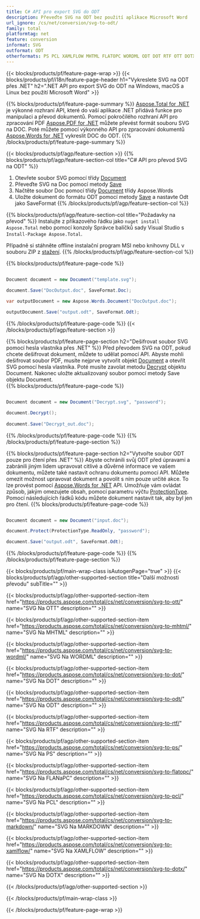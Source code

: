 ```yaml
---
title: C# API pro export SVG do ODT
description: Převeďte SVG na ODT bez použití aplikace Microsoft Word
url_ignore: /cs/net/conversion/svg-to-odt/
family: total
platformtag: net
feature: conversion
informat: SVG
outformat: ODT
otherformats: PS PCL XAMLFLOW MHTML FLATOPC WORDML ODT DOT RTF OTT DOTX DOTM
---
```

{{< blocks/products/pf/feature-page-wrap >}}
{{< blocks/products/pf/i18n/feature-page-header h1="Vykreslete SVG na ODT přes .NET" h2=".NET API pro export SVG do ODT na Windows, macOS a Linux bez použití Microsoft Word" >}}

{{% blocks/products/pf/feature-page-summary %}}
[Aspose.Total for .NET](https://products.aspose.com/total/net/) je výkonné rozhraní API, které do vaší aplikace .NET přidává funkce pro manipulaci a převod dokumentů. Pomocí pokročilého rozhraní API pro zpracování PDF [Aspose.PDF for .NET](https://products.aspose.com/pdf/net/) můžete převést formát souboru SVG na DOC. Poté můžete pomocí výkonného API pro zpracování dokumentů [Aspose.Words for .NET](https://products.aspose.com/words/net/) vykreslit DOC do ODT.
{{% /blocks/products/pf/feature-page-summary  %}}

{{< blocks/products/pf/agp/feature-section >}}
{{% blocks/products/pf/agp/feature-section-col title="C# API pro převod SVG na ODT" %}}
1. Otevřete soubor SVG pomocí třídy [Document](https://reference.aspose.com/pdf/net/aspose.pdf/document)
2. Převeďte SVG na Doc pomocí metody [Save](https://reference.aspose.com/pdf/net/aspose.pdf.document/save/methods/5)
3. Načtěte soubor Doc pomocí třídy [Document](https://reference.aspose.com/words/net/aspose.words/document) třídy Aspose.Words
4. Uložte dokument do formátu ODT pomocí metody [Save](https://reference.aspose.com/words/net/aspose.words.document/save/methods/4) a nastavte Odt jako SaveFormat
{{% /blocks/products/pf/agp/feature-section-col %}}

{{% blocks/products/pf/agp/feature-section-col title="Požadavky na převod" %}}
Instalujte z příkazového řádku jako ```nuget install Aspose.Total``` nebo pomocí konzoly Správce balíčků sady Visual Studio s ```Install-Package Aspose.Total```.

Případně si stáhněte offline instalační program MSI nebo knihovny DLL v souboru ZIP z [stažení](https://releases.aspose.com/total/net).
{{% /blocks/products/pf/agp/feature-section-col %}}

{{% blocks/products/pf/feature-page-code %}}

```cs

Document document = new Document("template.svg");
 
document.Save("DocOutput.doc", SaveFormat.Doc); 

var outputDocument = new Aspose.Words.Document("DocOutput.doc");

outputDocument.Save("output.odt", SaveFormat.Odt);   
```

{{% /blocks/products/pf/feature-page-code %}}
{{< /blocks/products/pf/agp/feature-section >}}

{{% blocks/products/pf/feature-page-section  h2="Dešifrovat soubor SVG pomocí hesla vlastníka přes .NET" %}}
Před převodem SVG na ODT, pokud chcete dešifrovat dokument, můžete to udělat pomocí API. Abyste mohli dešifrovat soubor PDF, musíte nejprve vytvořit objekt [Document](https://reference.aspose.com/pdf/net/aspose.pdf/document) a otevřít SVG pomocí hesla vlastníka. Poté musíte zavolat metodu [Decrypt](https://reference.aspose.com/pdf/net/aspose.pdf/document/methods/decrypt) objektu Document. Nakonec uložte aktualizovaný soubor pomocí metody Save objektu Document.  
{{% blocks/products/pf/feature-page-code %}}

```cs

Document document = new Document("Decrypt.svg", "password");

document.Decrypt();
 
document.Save("Decrypt_out.doc");
```

{{% /blocks/products/pf/feature-page-code  %}}
{{% /blocks/products/pf/feature-page-section %}}

{{% blocks/products/pf/feature-page-section  h2="Vytvořte soubor ODT pouze pro čtení přes .NET" %}}
Abyste ochránili svůj ODT před úpravami a zabránili jiným lidem upravovat citlivé a důvěrné informace ve vašem dokumentu, můžete také nastavit ochranu dokumentu pomocí API. Můžete omezit možnost upravovat dokument a povolit s ním pouze určité akce. To lze provést pomocí [Aspose.Words for .NET](https://products.aspose.com/words/net/) API. Umožňuje vám ovládat způsob, jakým omezujete obsah, pomocí parametru výčtu [ProtectionType](https://reference.aspose.com/words/net/aspose.words/protectiontype). Pomocí následujících řádků kódu můžete dokument nastavit tak, aby byl jen pro čtení. 
{{% blocks/products/pf/feature-page-code %}}

```cs

Document document = new Document("input.doc");

document.Protect(ProtectionType.ReadOnly, "password");

document.Save("output.odt", SaveFormat.Odt);    
```

{{% /blocks/products/pf/feature-page-code  %}}
{{% /blocks/products/pf/feature-page-section %}}

{{< blocks/products/pf/main-wrap-class isAutogenPage="true" >}}
{{< blocks/products/pf/agp/other-supported-section title="Další možnosti převodu" subTitle="" >}}

{{< blocks/products/pf/agp/other-supported-section-item href="https://products.aspose.com/total/cs/net/conversion/svg-to-ott/" name="SVG Na OTT" description="" >}}

{{< blocks/products/pf/agp/other-supported-section-item href="https://products.aspose.com/total/cs/net/conversion/svg-to-mhtml/" name="SVG Na MHTML" description="" >}}

{{< blocks/products/pf/agp/other-supported-section-item href="https://products.aspose.com/total/cs/net/conversion/svg-to-wordml/" name="SVG Na WORDML" description="" >}}

{{< blocks/products/pf/agp/other-supported-section-item href="https://products.aspose.com/total/cs/net/conversion/svg-to-dot/" name="SVG Na DOT" description="" >}}

{{< blocks/products/pf/agp/other-supported-section-item href="https://products.aspose.com/total/cs/net/conversion/svg-to-odt/" name="SVG Na ODT" description="" >}}

{{< blocks/products/pf/agp/other-supported-section-item href="https://products.aspose.com/total/cs/net/conversion/svg-to-rtf/" name="SVG Na RTF" description="" >}}

{{< blocks/products/pf/agp/other-supported-section-item href="https://products.aspose.com/total/cs/net/conversion/svg-to-ps/" name="SVG Na PS" description="" >}}

{{< blocks/products/pf/agp/other-supported-section-item href="https://products.aspose.com/total/cs/net/conversion/svg-to-flatopc/" name="SVG Na FLANaPC" description="" >}}

{{< blocks/products/pf/agp/other-supported-section-item href="https://products.aspose.com/total/cs/net/conversion/svg-to-pcl/" name="SVG Na PCL" description="" >}}

{{< blocks/products/pf/agp/other-supported-section-item href="https://products.aspose.com/total/cs/net/conversion/svg-to-markdown/" name="SVG Na MARKDOWN" description="" >}}

{{< blocks/products/pf/agp/other-supported-section-item href="https://products.aspose.com/total/cs/net/conversion/svg-to-xamlflow/" name="SVG Na XAMLFLOW" description="" >}}

{{< blocks/products/pf/agp/other-supported-section-item href="https://products.aspose.com/total/cs/net/conversion/svg-to-dotx/" name="SVG Na DOTX" description="" >}}



{{< /blocks/products/pf/agp/other-supported-section >}}

{{< /blocks/products/pf/main-wrap-class >}}

{{< /blocks/products/pf/feature-page-wrap >}}